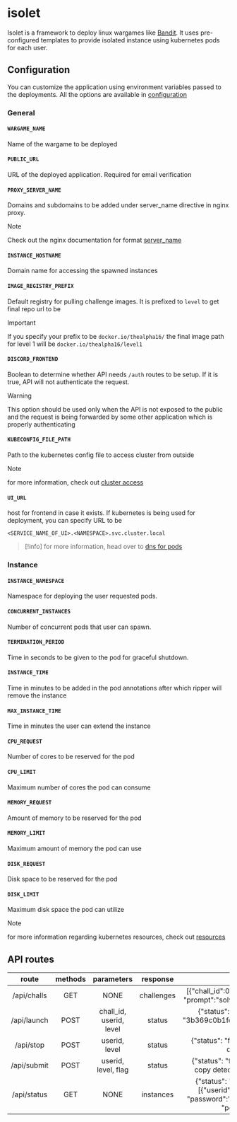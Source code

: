 # isolet
Isolet is a framework to deploy linux wargames like [Bandit](https://overthewire.org/wargames/bandit/). It uses pre-configured templates to provide isolated instance using kubernetes pods for each user.

## Configuration
You can customize the application using environment variables passed to the deployments. All the options are available in [configuration](/kubernetes/configuration)

### General

#### `WARGAME_NAME`
Name of the wargame to be deployed

#### `PUBLIC_URL`
URL of the deployed application. Required for email verification

#### `PROXY_SERVER_NAME`
Domains and subdomains to be added under server_name directive in nginx proxy.

> [!note]
> Check out the nginx documentation for format [server_name](https://nginx.org/en/docs/http/server_names.html)

#### `INSTANCE_HOSTNAME`
Domain name for accessing the spawned instances

#### `IMAGE_REGISTRY_PREFIX`
Default registry for pulling challenge images. It is prefixed to `level` to get final repo url to be 

> [!important]
> If you specify your prefix to be `docker.io/thealpha16/` the final image path for level 1 will be `docker.io/thealpha16/level1`

#### `DISCORD_FRONTEND`
Boolean to determine whether API needs `/auth` routes to be setup. If it is true, API will not authenticate the request.

> [!warning]
> This option should be used only when the API is not exposed to the public and the request is being forwarded by some other application which is properly authenticating

#### `KUBECONFIG_FILE_PATH`
Path to the kubernetes config file to access cluster from outside

> [!note]
> for more information, check out [cluster access](https://kubernetes.io/docs/tasks/access-application-cluster/access-cluster/)

#### `UI_URL`
host for frontend in case it exists. If kubernetes is being used for deployment, you can specify URL to be

```
<SERVICE_NAME_OF_UI>.<NAMESPACE>.svc.cluster.local
```

> [!info]
> for more information, head over to [dns for pods](https://kubernetes.io/docs/concepts/services-networking/dns-pod-service/)

### Instance

#### `INSTANCE_NAMESPACE`
Namespace for deploying the user requested pods.

#### `CONCURRENT_INSTANCES` 
Number of concurrent pods that user can spawn.

#### `TERMINATION_PERIOD` 
Time in seconds to be given to the pod for graceful shutdown.

#### `INSTANCE_TIME`
Time in minutes to be added in the pod annotations after which ripper will remove the instance

#### `MAX_INSTANCE_TIME`
Time in minutes the user can extend the instance

#### `CPU_REQUEST`
Number of cores to be reserved for the pod

#### `CPU_LIMIT`
Maximum number of cores the pod can consume

#### `MEMORY_REQUEST`
Amount of memory to be reserved for the pod

#### `MEMORY_LIMIT`
Maximum amount of memory the pod can use

#### `DISK_REQUEST`
Disk space to be reserved for the pod

#### `DISK_LIMIT`
Maximum disk space the pod can utilize

> [!note]
> for more information regarding kubernetes resources, check out [resources](https://kubernetes.io/docs/concepts/configuration/manage-resources-containers/)

## API routes
| route | methods | parameters | response | sample |
|:---:|:---:|:---:|:---:|:---:|
| /api/challs | GET | NONE | challenges | [{"chall_id":0, "level":1, "name":"demo", "prompt":"solve it", "tags":["ssh", "cat"]}] |
| /api/launch | POST | chall_id, userid, level | status | {"status": "success", "message": "3b369c0b1fd5419b2f81da89cf5480d2 32747"} |
| /api/stop | POST | userid, level | status | {"status": "failure", "message": "User does not exist"} |
| /api/submit | POST | userid, level, flag | status | {"status": "failure", "message": "Flag copy detected. Incident reported!"} |
| /api/status | GET | NONE | instances | {"status": "success", "message": "[{"userid":123614343, "level":1, "password":"8f1ee93113affe32078c", "port":"32134"}]"}
